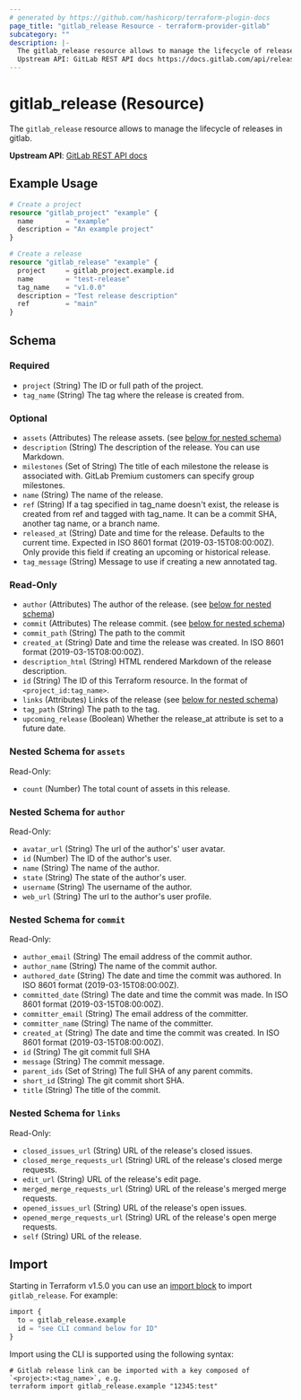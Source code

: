 ```yaml
---
# generated by https://github.com/hashicorp/terraform-plugin-docs
page_title: "gitlab_release Resource - terraform-provider-gitlab"
subcategory: ""
description: |-
  The gitlab_release resource allows to manage the lifecycle of releases in gitlab.
  Upstream API: GitLab REST API docs https://docs.gitlab.com/api/releases/
---
```


# gitlab_release (Resource)

The `gitlab_release` resource allows to manage the lifecycle of releases in gitlab.

**Upstream API**: [GitLab REST API docs](https://docs.gitlab.com/api/releases/)

## Example Usage

```terraform
# Create a project
resource "gitlab_project" "example" {
  name        = "example"
  description = "An example project"
}

# Create a release
resource "gitlab_release" "example" {
  project     = gitlab_project.example.id
  name        = "test-release"
  tag_name    = "v1.0.0"
  description = "Test release description"
  ref         = "main"
}
```

<!-- schema generated by tfplugindocs -->
## Schema

### Required

- `project` (String) The ID or full path of the project.
- `tag_name` (String) The tag where the release is created from.

### Optional

- `assets` (Attributes) The release assets. (see [below for nested schema](#nestedatt--assets))
- `description` (String) The description of the release. You can use Markdown.
- `milestones` (Set of String) The title of each milestone the release is associated with. GitLab Premium customers can specify group milestones.
- `name` (String) The name of the release.
- `ref` (String) If a tag specified in tag_name doesn't exist, the release is created from ref and tagged with tag_name. It can be a commit SHA, another tag name, or a branch name.
- `released_at` (String) Date and time for the release. Defaults to the current time. Expected in ISO 8601 format (2019-03-15T08:00:00Z). Only provide this field if creating an upcoming or historical release.
- `tag_message` (String) Message to use if creating a new annotated tag.

### Read-Only

- `author` (Attributes) The author of the release. (see [below for nested schema](#nestedatt--author))
- `commit` (Attributes) The release commit. (see [below for nested schema](#nestedatt--commit))
- `commit_path` (String) The path to the commit
- `created_at` (String) Date and time the release was created. In ISO 8601 format (2019-03-15T08:00:00Z).
- `description_html` (String) HTML rendered Markdown of the release description.
- `id` (String) The ID of this Terraform resource. In the format of `<project_id:tag_name>`.
- `links` (Attributes) Links of the release (see [below for nested schema](#nestedatt--links))
- `tag_path` (String) The path to the tag.
- `upcoming_release` (Boolean) Whether the release_at attribute is set to a future date.

<a id="nestedatt--assets"></a>
### Nested Schema for `assets`

Read-Only:

- `count` (Number) The total count of assets in this release.


<a id="nestedatt--author"></a>
### Nested Schema for `author`

Read-Only:

- `avatar_url` (String) The url of the author's' user avatar.
- `id` (Number) The ID of the author's user.
- `name` (String) The name of the author.
- `state` (String) The state of the author's user.
- `username` (String) The username of the author.
- `web_url` (String) The url to the author's user profile.


<a id="nestedatt--commit"></a>
### Nested Schema for `commit`

Read-Only:

- `author_email` (String) The email address of the commit author.
- `author_name` (String) The name of the commit author.
- `authored_date` (String) The date and time the commit was authored. In ISO 8601 format (2019-03-15T08:00:00Z).
- `committed_date` (String) The date and time the commit was made. In ISO 8601 format (2019-03-15T08:00:00Z).
- `committer_email` (String) The email address of the committer.
- `committer_name` (String) The name of the committer.
- `created_at` (String) The date and time the commit was created. In ISO 8601 format (2019-03-15T08:00:00Z).
- `id` (String) The git commit full SHA
- `message` (String) The commit message.
- `parent_ids` (Set of String) The full SHA of any parent commits.
- `short_id` (String) The git commit short SHA.
- `title` (String) The title of the commit.


<a id="nestedatt--links"></a>
### Nested Schema for `links`

Read-Only:

- `closed_issues_url` (String) URL of the release's closed issues.
- `closed_merge_requests_url` (String) URL of the release's closed merge requests.
- `edit_url` (String) URL of the release's edit page.
- `merged_merge_requests_url` (String) URL of the release's merged merge requests.
- `opened_issues_url` (String) URL of the release's open issues.
- `opened_merge_requests_url` (String) URL of the release's open merge requests.
- `self` (String) URL of the release.

## Import

Starting in Terraform v1.5.0 you can use an [import block](https://developer.hashicorp.com/terraform/language/import) to import `gitlab_release`. For example:
```terraform
import {
  to = gitlab_release.example
  id = "see CLI command below for ID"
}
```

Import using the CLI is supported using the following syntax:

```shell
# Gitlab release link can be imported with a key composed of `<project>:<tag_name>`, e.g.
terraform import gitlab_release.example "12345:test"
```
